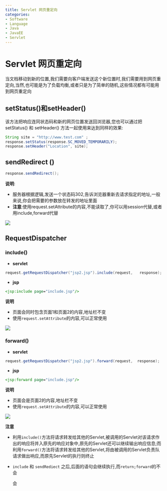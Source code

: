 ```yaml
---
title: Servlet 网页重定向
categories:
- Software
- Language
- Java
- JavaEE
- Servlet
---
```

# Servlet 网页重定向

当文档移动到新的位置,我们需要向客户端发送这个新位置时,我们需要用到网页重定向,当然,也可能是为了负载均衡,或者只是为了简单的随机,这些情况都有可能用到网页重定向

## setStatus()和setHeader()

该方法把响应连同状态码和新的网页位置发送回浏览器,您也可以通过把 setStatus() 和 setHeader() 方法一起使用来达到同样的效果:

```java
String site = "http://www.test.com" ;
response.setStatus(response.SC_MOVED_TEMPORARILY);
response.setHeader("Location", site);
```

## sendRedirect ()

```java
response.sendRedirect();
```

**说明**:

- 服务器根据逻辑,发送一个状态码302,告诉浏览器重新去请求指定的地址,一般来说,你会把需要的参数放在转发的地址里面
- **注意**:使用request.setAttribute的内容,不能读取了,你可以用session代替,或者用include,forward代替


![](https://raw.githubusercontent.com/LuShan123888/Files/main/Pictures/2020-12-10-sendRedirect%25E7%259A%2584%25E6%25B5%2581%25E7%25A8%258B.PNG)

## RequestDispatcher

### include()

- **servlet**

```java
request.getRequestDispatcher("jsp2.jsp").include(request,   response);
```

- **jsp**

```jsp
<jsp:include page="include.jsp"/>
```

**说明**

- 页面会同时包含页面1和页面2的内容,地址栏不变
- 使用`request.setAttribute`的内容,可以正常使用


![](https://raw.githubusercontent.com/LuShan123888/Files/main/Pictures/2020-12-10-include%25E6%25B5%2581%25E7%25A8%258B.PNG)



### forward()

- **servlet**

```java
request.getRequestDispatcher("jsp2.jsp").forward(request,  response);
```

- **jsp**

```jsp
<jsp:forward page="include.jsp"/>
```

**说明**

- 页面会是页面2的内容,地址栏不变
- 使用`request.setAttribute`的内容,可以正常使用


![](https://raw.githubusercontent.com/LuShan123888/Files/main/Pictures/2020-12-10-forward%25E6%25B5%2581%25E7%25A8%258B.png)



**注意**

- 利用`include()`方法将请求转发给其他的Servlet,被调用的Servlet对该请求作出的响应将并入原先的响应对象中,原先的Servlet还可以继续输出响应信息;而利用`forward()`方法将请求转发给其他的Servlet,将由被调用的Servlet负责队请求做出响应,而原先Servlet的执行则终止

- `include` 和 `sendRediect` 之后,后面的语句会继续执行,而`return;forward`的不会

    会